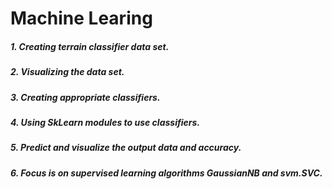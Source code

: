 # **Machine Learing**
##### 1. Creating terrain classifier data set.
##### 2. Visualizing the data set.
##### 3. Creating appropriate classifiers.
##### 4. Using SkLearn modules to use classifiers.
##### 5. Predict and visualize the output data and accuracy.
##### 6. Focus is on supervised learning algorithms GaussianNB and svm.SVC.